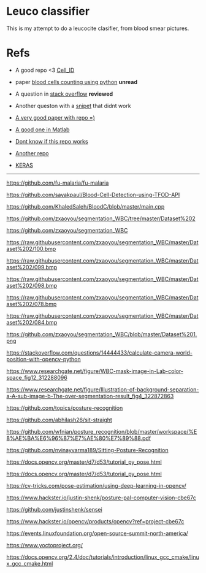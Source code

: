 # Leuco classifier

This is my attempt to do a leucocite clasifier, from blood smear pictures.

# Refs

+ A good repo <3 [Cell_ID](https://github.com/jz359/Cell_ID)

+ paper [blood cells counting using python](https://www.semanticscholar.org/paper/Blood-Cells-Counting-using-Python-OpenCV-Meimban-Fernando/70e5d2da9eaaa752296f6fd78b5989648e833cfc) __unread__

+ A question in [stack overflow](https://dsp.stackexchange.com/questions/3063/count-blood-cells) __reviewed__

+ Another queston with a [snipet](https://answers.opencv.org/question/120204/what-is-the-best-way-to-detect-white-blood-cells-among-the-red-blood-cells-in-blood-sample-using-opencv/?comment=120205) that didnt work

+ [A very good paper with repo =)](https://github.com/MahmudulAlam/Automatic-Identification-and-Counting-of-Blood-Cells/)

+ [A good one in Matlab](https://github.com/Goblin80/Leukocyte-Classify)

+ [Dont know if this repo works](https://github.com/kfiallos/counting_erythrocytes)

+ [Another repo](https://github.com/americast/Blood-smear-analysis)

+ [KERAS](https://github.com/experiencor/keras-yolo2)


-----------


https://github.com/fu-malaria/fu-malaria

https://github.com/sayakpaul/Blood-Cell-Detection-using-TFOD-API

https://github.com/KhaledSaleh/BloodC/blob/master/main.cpp

https://github.com/zxaoyou/segmentation_WBC/tree/master/Dataset%202

https://github.com/zxaoyou/segmentation_WBC

https://raw.githubusercontent.com/zxaoyou/segmentation_WBC/master/Dataset%202/100.bmp

https://raw.githubusercontent.com/zxaoyou/segmentation_WBC/master/Dataset%202/099.bmp

https://raw.githubusercontent.com/zxaoyou/segmentation_WBC/master/Dataset%202/098.bmp

https://raw.githubusercontent.com/zxaoyou/segmentation_WBC/master/Dataset%202/078.bmp

https://raw.githubusercontent.com/zxaoyou/segmentation_WBC/master/Dataset%202/084.bmp

https://github.com/zxaoyou/segmentation_WBC/blob/master/Dataset%201.png

https://stackoverflow.com/questions/14444433/calculate-camera-world-position-with-opencv-python

https://www.researchgate.net/figure/WBC-mask-image-in-Lab-color-space_fig12_312288096

https://www.researchgate.net/figure/Illustration-of-background-separation-a-A-sub-image-b-The-over-segmentation-result_fig4_322872863

https://github.com/topics/posture-recognition

https://github.com/abhilash26/sit-straight

https://github.com/wfnian/posture_recognition/blob/master/workspace/%E8%AE%BA%E6%96%87%E7%AE%80%E7%89%88.pdf

https://github.com/nvinayvarma189/Sitting-Posture-Recognition

https://docs.opencv.org/master/d7/d53/tutorial_py_pose.html

https://docs.opencv.org/master/d7/d53/tutorial_py_pose.html

https://cv-tricks.com/pose-estimation/using-deep-learning-in-opencv/

https://www.hackster.io/justin-shenk/posture-pal-computer-vision-cbe67c

https://github.com/justinshenk/sensei

https://www.hackster.io/opencv/products/opencv?ref=project-cbe67c

https://events.linuxfoundation.org/open-source-summit-north-america/

https://www.yoctoproject.org/

https://docs.opencv.org/2.4/doc/tutorials/introduction/linux_gcc_cmake/linux_gcc_cmake.html